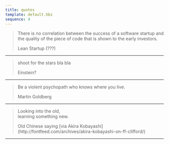 ```yaml
---
title: quotes
template: default.hbs
sequence: 4
---
```


> There is no correlation between the success of a software startup and the quality of the piece of code that is shown to the early investors.
> <footer>Lean Startup (???)</footer>

---

> shoot for the stars bla bla
> <footer>Einstein?</footer>

---

> Be a violent psychopath who knows where you live.
><footer>Martin Goldberg</footer>

---

>Looking into the old,   
>learning something new.
><footer>Old Chinese saying [via Akira Kobayashi](http://fontfeed.com/archives/akira-kobayashi-on-ff-clifford/)</footer>

---
